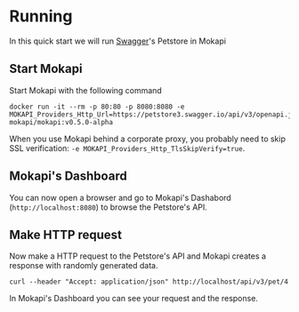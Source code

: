 # Running

In this quick start we will run [Swagger](https://swagger.io/)'s Petstore in Mokapi

## Start Mokapi
Start Mokapi with the following command

```
docker run -it --rm -p 80:80 -p 8080:8080 -e MOKAPI_Providers_Http_Url=https://petstore3.swagger.io/api/v3/openapi.json mokapi/mokapi:v0.5.0-alpha
```
When you use Mokapi behind a corporate proxy, you probably need 
to skip SSL verification: `-e MOKAPI_Providers_Http_TlsSkipVerify=true`.

## Mokapi's Dashboard

You can now open a browser and go to Mokapi's Dashabord 
(`http://localhost:8080`) to browse the Petstore's API.

## Make HTTP request
Now make a HTTP request to the Petstore's API and Mokapi 
creates a response with randomly generated data.

```
curl --header "Accept: application/json" http://localhost/api/v3/pet/4
```
In Mokapi's Dashboard you can see your request and the response.